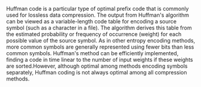 Huffman code is a particular type of optimal prefix code that is commonly used for lossless data compression.
The output from Huffman's algorithm can be viewed as a variable-length code table for encoding a source symbol (such as a character in a file). The algorithm derives this table from the estimated probability or frequency of occurrence (weight) for each possible value of the source symbol. As in other entropy encoding methods, more common symbols are generally represented using fewer bits than less common symbols. Huffman's method can be efficiently implemented, finding a code in time linear to the number of input weights if these weights are sorted.However, although optimal among methods encoding symbols separately, Huffman coding is not always optimal among all compression methods. 